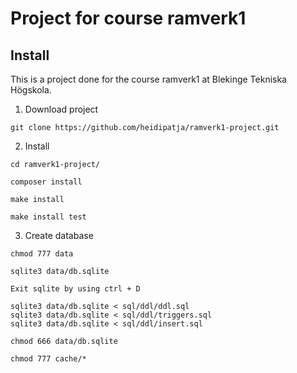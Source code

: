 # Project for course ramverk1

## Install

This is a project done for the course ramverk1 at Blekinge Tekniska Högskola.

1. Download project

```
git clone https://github.com/heidipatja/ramverk1-project.git
```


2. Install

```
cd ramverk1-project/
```

```
composer install
```

```
make install
```

```
make install test
```

3. Create database

```
chmod 777 data
```

```
sqlite3 data/db.sqlite
```

```
Exit sqlite by using ctrl + D
```

```
sqlite3 data/db.sqlite < sql/ddl/ddl.sql
sqlite3 data/db.sqlite < sql/ddl/triggers.sql
sqlite3 data/db.sqlite < sql/ddl/insert.sql
```

```
chmod 666 data/db.sqlite
```

```
chmod 777 cache/*
```
